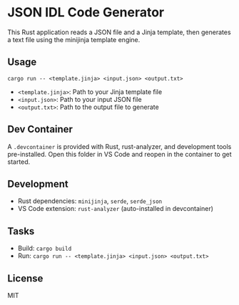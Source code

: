 # JSON IDL Code Generator

This Rust application reads a JSON file and a Jinja template, then generates a text file using the minijinja template engine.

## Usage

```
cargo run -- <template.jinja> <input.json> <output.txt>
```

- `<template.jinja>`: Path to your Jinja template file
- `<input.json>`: Path to your input JSON file
- `<output.txt>`: Path to the output file to generate

## Dev Container

A `.devcontainer` is provided with Rust, rust-analyzer, and development tools pre-installed. Open this folder in VS Code and reopen in the container to get started.

## Development
- Rust dependencies: `minijinja`, `serde`, `serde_json`
- VS Code extension: `rust-analyzer` (auto-installed in devcontainer)

## Tasks
- Build: `cargo build`
- Run: `cargo run -- <template.jinja> <input.json> <output.txt>`

## License
MIT
